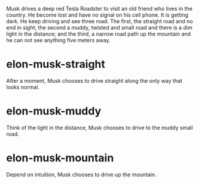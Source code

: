 Musk drives a deep red Tesla Roadster to visit an old friend who lives in the country. He become lost and have no signal on his cell phone. It is getting dark. He keep driving and see three road. The first, the straight road and no end in sight; the second a muddy, twisted and small road and there is a dim light in the distance; and the third, a narrow road path up the mountain and he can not see anything five meters away.

# elon-musk-straight
After a moment, Musk chooses to drive straight along the only way that looks normal.

# elon-musk-muddy
Think of the light in the distance, Musk chooses to drive to the muddy small road.

# elon-musk-mountain
Depend on intuition, Musk chooses to drive up the mountain.
